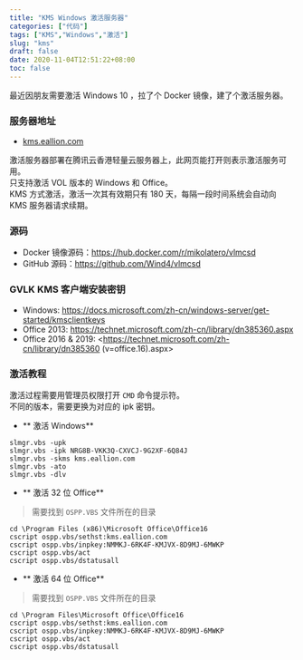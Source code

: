 ```yaml
---
title: "KMS Windows 激活服务器"
categories: ["代码"]
tags: ["KMS","Windows","激活"]
slug: "kms"
draft: false
date: 2020-11-04T12:51:22+08:00
toc: false
---
```


最近因朋友需要激活 Windows 10 ，拉了个 Docker 镜像，建了个激活服务器。

### 服务器地址

- [kms.eallion.com](https://kms.eallion.com)

激活服务器部署在腾讯云香港轻量云服务器上，此网页能打开则表示激活服务可用。  
只支持激活 VOL 版本的 Windows 和 Office。  
KMS 方式激活，激活一次其有效期只有 180 天，每隔一段时间系统会自动向 KMS 服务器请求续期。  

### 源码

- Docker 镜像源码：<https://hub.docker.com/r/mikolatero/vlmcsd>  
- GitHub 源码：<https://github.com/Wind4/vlmcsd>

### GVLK KMS 客户端安装密钥

- Windows: <https://docs.microsoft.com/zh-cn/windows-server/get-started/kmsclientkeys>
- Office 2013: <https://technet.microsoft.com/zh-cn/library/dn385360.aspx>
- Office 2016 & 2019: <https://technet.microsoft.com/zh-cn/library/dn385360 (v=office.16).aspx>

### 激活教程
激活过程需要用管理员权限打开 `CMD` 命令提示符。   
不同的版本，需要更换为对应的 ipk 密钥。

- ** 激活 Windows**
```
slmgr.vbs -upk
slmgr.vbs -ipk NRG8B-VKK3Q-CXVCJ-9G2XF-6Q84J
slmgr.vbs -skms kms.eallion.com
slmgr.vbs -ato
slmgr.vbs -dlv
```

- ** 激活 32 位 Office**
> 需要找到 `OSPP.VBS` 文件所在的目录
```
cd \Program Files (x86)\Microsoft Office\Office16
cscript ospp.vbs/sethst:kms.eallion.com
cscript ospp.vbs/inpkey:NMMKJ-6RK4F-KMJVX-8D9MJ-6MWKP
cscript ospp.vbs/act
cscript ospp.vbs/dstatusall
```

- ** 激活 64 位 Office**
> 需要找到 `OSPP.VBS` 文件所在的目录
```
cd \Program Files\Microsoft Office\Office16
cscript ospp.vbs/sethst:kms.eallion.com
cscript ospp.vbs/inpkey:NMMKJ-6RK4F-KMJVX-8D9MJ-6MWKP
cscript ospp.vbs/act
cscript ospp.vbs/dstatusall
```

